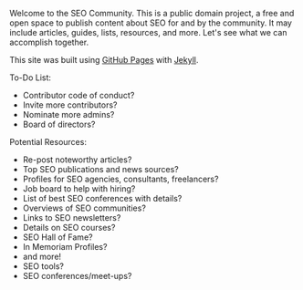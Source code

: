 Welcome to the SEO Community. This is a public domain project, a free and open space to publish content about SEO for and by the community. It may include articles, guides, lists, resources, and more. Let's see what we can accomplish together.

This site was built using [GitHub Pages](https://pages.github.com/) with [Jekyll](https://jekyllrb.com/).

To-Do List:
- Contributor code of conduct?
- Invite more contributors?
- Nominate more admins?
- Board of directors?

Potential Resources:
- Re-post noteworthy articles?
- Top SEO publications and news sources?
- Profiles for SEO agencies, consultants, freelancers?
- Job board to help with hiring?
- List of best SEO conferences with details?
- Overviews of SEO communities?
- Links to SEO newsletters?
- Details on SEO courses?
- SEO Hall of Fame?
- In Memoriam Profiles?
- and more!
- SEO tools?
- SEO conferences/meet-ups?
